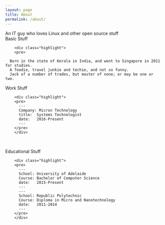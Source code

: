 ```yaml
---
layout: page
title: About
permalink: /about/
---
```

<div class="man-title">
  An IT guy who loves Linux and other open source stuff
</div>
<div class="manual manual-title">
Basic Stuff
  </div>
  <div class="example">

        <div class="highlight">
        <pre>

      Born in the state of Kerala in India, and went to Singapore in 2011 for studies.
      A foodie, travel junkie and techie, and not so funny. 
      Jack of a number of trades, but master of none; or may be one or two.
</pre>
        </div>

<div class="manual manual-title">
Work Stuff
  </div>
      <div class="example">

        <div class="highlight">
        <pre>
          ---
          Company: Micron Technology
          title:  Systems Technologist
          date:   2016-Present
          ---
        </pre>
        </div>

</div>
<p><br /></p>

  <div class="manual manual-title">
  Educational Stuff
  </div>
<div class="example">

        <div class="highlight">
        <pre>
          ---
          School: University of Adelaide
          Course: Bachelor of Computer Science
          date:   2015-Present
          ---
          ---
          School: Republic Polytechnic
          Course: Diploma in Micro and Nanotechnology
          date:   2011-2014
          ---
        </pre>
        </div>

</div>
<p><br /></p>
